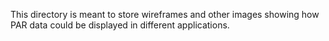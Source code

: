 This directory is meant to store wireframes and other images showing how PAR data could be displayed in different applications.
